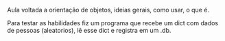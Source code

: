 Aula voltada a orientação de objetos, ideias gerais, como usar, o que é.

Para testar as habilidades fiz um programa que recebe um dict com dados de pessoas (aleatorios), lê esse dict e registra em um .db.